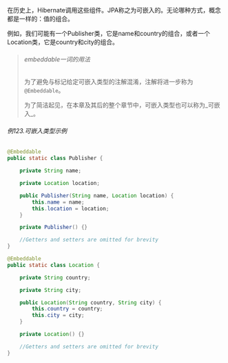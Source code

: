 在历史上，Hibernate调用这些组件。JPA称之为可嵌入的。无论哪种方式，概念都是一样的：值的组合。

例如，我们可能有一个Publisher类，它是name和country的组合，或者一个Location类，它是country和city的组合。

> ###### embeddable一词的用法
>
> 为了避免与标记给定可嵌入类型的注解混淆，注解将进一步称为`@Embeddable`。
>
> 为了简洁起见，在本章及其后的整个章节中，可嵌入类型也可以称为_可嵌入_。

###### 例123.可嵌入类型示例

```java
@Embeddable
public static class Publisher {

	private String name;

	private Location location;

	public Publisher(String name, Location location) {
		this.name = name;
		this.location = location;
	}

	private Publisher() {}

	//Getters and setters are omitted for brevity
}

@Embeddable
public static class Location {

	private String country;

	private String city;

	public Location(String country, String city) {
		this.country = country;
		this.city = city;
	}

	private Location() {}

	//Getters and setters are omitted for brevity
}
```



